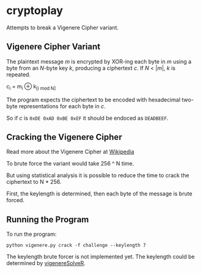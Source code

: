 cryptoplay
==========

Attempts to break a Vigenere Cipher variant.

Vigenere Cipher Variant
-----------------------
The plaintext message *m* is encrypted by XOR-ing each byte in *m* using a byte from an *N*-byte key *k*, producing a ciphertext *c*.
If *N* < |*m*|, *k* is repeated.

<P>c<sub>i</sub> = m<sub>i</sub> ⊕ k<sub>[i mod N]</sub></P>

The program expects the ciphertext to be encoded with hexadecimal two-byte representations for each byte in *c*.

So if *c* is `0xDE 0xAD 0xBE 0xEF` it should be endoced as `DEADBEEF`.

Cracking the Vigenere Cipher
----------------------------
Read more about the Vigenere Cipher at [Wikipedia](http://en.wikipedia.org/wiki/Vigenère_cipher)

To brute force the variant would take 256 ^ N time.

But using statistical analysis it is possible to reduce the time to crack the ciphertext to N * 256.

First, the keylength is determined, then each byte of the message is brute forced.

Running the Program
-------------------
To run the program:

	python vigenere.py crack -f challenge --keylength 7

The keylength brute forcer is not implemented yet. 
The keylength could be determined by [vigenereSolveR](https://github.com/maglo/vigenereSolveR/blob/master/determineKeyLength.R).

